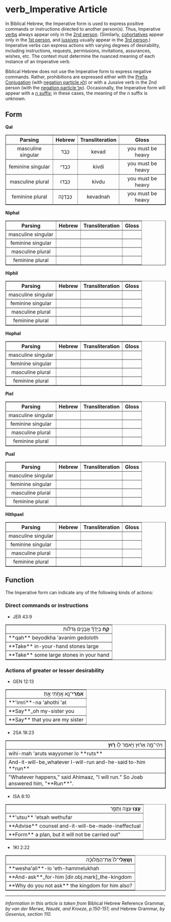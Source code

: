 # verb_Imperative Article
In Biblical Hebrew, the Imperative form is used to express positive commands or instructions directed to another person(s). Thus, Imperative [verbs](https://git.door43.org/Door43/en-uhg/src/master/content/verb/02.md) always appear only in the [2nd person](https://git.door43.org/Door43/en-uhg/src/master/content/person_second/02.md). (Similarly, [cohortatives](https://git.door43.org/Door43/en-uhg/src/master/content/verb_cohortative/02.md) appear only in the [1st person](https://git.door43.org/Door43/en-uhg/src/master/content/person_fist/02.md), and [jussives](https://git.door43.org/Door43/en-uhg/src/master/content/verb_jussive/02.md) usually appear in the [3rd person](https://git.door43.org/Door43/en-uhg/src/master/content/person_third/02.md).) Imperative verbs can express actions with varying degrees of desirability, including instructions, requests, permissions, invitations, assurances, wishes, etc. The context must determine the nuanced meaning of each instance of an Imperative verb.

Biblical Hebrew does not use the Imperative form to express negative commands. Rather, prohibitions are expressed either with the [Prefix Conjugation](https://git.door43.org/Door43/en-uhg/src/master/content/verb_imperfect/02.md) (with [negation particle לֹא](https://git.door43.org/Door43/en-uhg/src/master/content/particle_negative/02.md#-1)) or with a Jussive verb in the 2nd person (with the [negation particle אַל](https://git.door43.org/Door43/en-uhg/src/master/content/particle_negative/02.md#-2)).  Occasionally, the Imperative form will appear with a [ה suffix](https://git.door43.org/Door43/en-uhg/src/master/content/suffix_paragogic_he/02.md); in these cases, the meaning of the ה suffix is unknown.

## Form

**Qal**
<table border="1" class="docutils">
<tr class="row-odd"><th>Parsing</th><th>Hebrew</th><th>Transliteration</th><th>Gloss</th>
</tr>
<tr class="row-even" align="center"><td>masculine singular</td><td>כְּבַד</td><td>kevad</td><td>you must be heavy</td>
</tr>
<tr class="row-odd" align="center"><td>feminine singular</td><td>כִּבְדִי</td><td>kivdi</td><td>you must be heavy</td>
</tr>
<tr class="row-even" align="center"><td>masculine plural</td><td>כִּבְדוּ</td><td>kivdu</td><td>you must be heavy</td>
</tr>
<tr class="row-odd" align="center"><td>feminine plural</td><td>כְּבַדְנָה</td><td>kevadnah</td><td>you must be heavy</td>
</tr>
</tbody>
</table>

**Niphal**
<table border="1" class="docutils">
<tr class="row-odd"><th>Parsing</th><th>Hebrew</th><th>Transliteration</th><th>Gloss</th>
</tr>
<tr class="row-even" align="center"><td>masculine singular</td><td></td><td></td><td></td>
</tr>
<tr class="row-odd" align="center"><td>feminine singular</td><td></td><td></td><td></td>
</tr>
<tr class="row-even" align="center"><td>masculine plural</td><td></td><td></td><td></td>
</tr>
<tr class="row-odd" align="center"><td>feminine plural</td><td></td><td></td><td></td>
</tr>
</tbody>
</table>

**Hiphil**
<table border="1" class="docutils">
<tr class="row-odd"><th>Parsing</th><th>Hebrew</th><th>Transliteration</th><th>Gloss</th>
</tr>
<tr class="row-even" align="center"><td>masculine singular</td><td></td><td></td><td></td>
</tr>
<tr class="row-odd" align="center"><td>feminine singular</td><td></td><td></td><td></td>
</tr>
<tr class="row-even" align="center"><td>masculine plural</td><td></td><td></td><td></td>
</tr>
<tr class="row-odd" align="center"><td>feminine plural</td><td></td><td></td><td></td>
</tr>
</tbody>
</table>

**Hophal**
<table border="1" class="docutils">
<tr class="row-odd"><th>Parsing</th><th>Hebrew</th><th>Transliteration</th><th>Gloss</th>
</tr>
<tr class="row-even" align="center"><td>masculine singular</td><td></td><td></td><td></td>
</tr>
<tr class="row-odd" align="center"><td>feminine singular</td><td></td><td></td><td></td>
</tr>
<tr class="row-even" align="center"><td>masculine plural</td><td></td><td></td><td></td>
</tr>
<tr class="row-odd" align="center"><td>feminine plural</td><td></td><td></td><td></td>
</tr>
</tbody>
</table>

**Piel**
<table border="1" class="docutils">
<tr class="row-odd"><th>Parsing</th><th>Hebrew</th><th>Transliteration</th><th>Gloss</th>
</tr>
<tr class="row-even" align="center"><td>masculine singular</td><td></td><td></td><td></td>
</tr>
<tr class="row-odd" align="center"><td>feminine singular</td><td></td><td></td><td></td>
</tr>
<tr class="row-even" align="center"><td>masculine plural</td><td></td><td></td><td></td>
</tr>
<tr class="row-odd" align="center"><td>feminine plural</td><td></td><td></td><td></td>
</tr>
</tbody>
</table>

**Pual**
<table border="1" class="docutils">
<tr class="row-odd"><th>Parsing</th><th>Hebrew</th><th>Transliteration</th><th>Gloss</th>
</tr>
<tr class="row-even" align="center"><td>masculine singular</td><td></td><td></td><td></td>
</tr>
<tr class="row-odd" align="center"><td>feminine singular</td><td></td><td></td><td></td>
</tr>
<tr class="row-even" align="center"><td>masculine plural</td><td></td><td></td><td></td>
</tr>
<tr class="row-odd" align="center"><td>feminine plural</td><td></td><td></td><td></td>
</tr>
</tbody>
</table>

**Hithpael**
<table border="1" class="docutils">
<tr class="row-odd"><th>Parsing</th><th>Hebrew</th><th>Transliteration</th><th>Gloss</th>
</tr>
<tr class="row-even" align="center"><td>masculine singular</td><td></td><td></td><td></td>
</tr>
<tr class="row-odd" align="center"><td>feminine singular</td><td></td><td></td><td></td>
</tr>
<tr class="row-even" align="center"><td>masculine plural</td><td></td><td></td><td></td>
</tr>
<tr class="row-odd" align="center"><td>feminine plural</td><td></td><td></td><td></td>
</tr>
</tbody>
</table>

## Function

The Imperative form can indicate any of the following kinds of actions:

### Direct commands or instructions

* JER 43:9
<table border="1" class="docutils">
<colgroup>
<col width="100%" />
</colgroup>
<tbody valign="top">
<tr class="row-odd" align="right"><td><b>קַ֣ח</b> בְּיָדְךָ֞ אֲבָנִ֣ים גְּדֹל֗וֹת</td>
</tr>
<tr class="row-even"><td>**qah** beyodkha 'avanim gedoloth</td>
</tr>
<tr class="row-odd"><td>**Take** in-your-hand stones large</td>
</tr>
<tr class="row-even"><td>**Take** some large stones in your hand</td>
</tr>
</tbody>
</table>

### Actions of greater or lesser desirability

* GEN 12:13
<table border="1" class="docutils">
<colgroup>
<col width="100%" />
</colgroup>
<tbody valign="top">
<tr class="row-odd" align="right"><td><b>אִמְרִי</b>־נָ֖א אֲחֹ֣תִי אָ֑תְּ</td>
</tr>
<tr class="row-even"><td>**'imri**-na 'ahothi 'at</td>
</tr>
<tr class="row-odd"><td>**Say**_oh my-sister you</td>
</tr>
<tr class="row-even"><td>**Say** that you are my sister</td>
</tr>
</tbody>
</table>

* 2SA 18:23
<table border="1" class="docutils">
<colgroup>
<col width="100%" />
</colgroup>
<tbody valign="top">
<tr class="row-odd" align="right"><td>וִיהִי־מָ֣ה אָר֔וּץ וַיֹּ֥אמֶר ל֖וֹ <b>ר֑וּץ</b></td>
</tr>
<tr class="row-even"><td>wihi-mah 'aruts wayyomer lo **ruts**</td>
</tr>
<tr class="row-odd"><td>And-it-will-be_whatever I-will-run and-he-said to-him **run**</td>
</tr>
<tr class="row-even"><td>"Whatever happens," said Ahimaaz, "I will run." So Joab answered him, "**Run**".</td>
</tr>
</tbody>
</table>

* ISA 8:10
<table border="1" class="docutils">
<colgroup>
<col width="100%" />
</colgroup>
<tbody valign="top">
<tr class="row-odd" align="right"><td><b>עֻ֥צוּ</b> עֵצָ֖ה וְתֻפָ֑ר</td>
</tr>
<tr class="row-even"><td>**'utsu** 'etsah wethufar</td>
</tr>
<tr class="row-odd"><td>**Advise** counsel and-it-will-be-made-ineffectual</td>
</tr>
<tr class="row-even"><td>**Form** a plan, but it will not be carried out"</td>
</tr>
</tbody>
</table>

* 1KI 2:22
<table border="1" class="docutils">
<colgroup>
<col width="100%" />
</colgroup>
<tbody valign="top">
<tr class="row-odd" align="right"><td><b>וְשַֽׁאֲלִי</b>־לוֹ֙ אֶת־הַמְּלוּכָ֔ה</td>
</tr>
<tr class="row-even"><td>**wesha'ali**-lo 'eth-hammelukhah</td>
</tr>
<tr class="row-odd"><td>**And-ask**_for-him [dir.obj.mark]_the-kingdom</td>
</tr>
<tr class="row-even"><td>**Why do you not ask** the kingdom for him also?</td>
</tr>
</tbody>
</table>

-----

*Information in this article is taken from* Biblical Hebrew Reference Grammar, *by van der Merwe, Naudé, and Kroeze, p.150-151; and* Hebrew Grammar, *by Gesenius, section 110.*